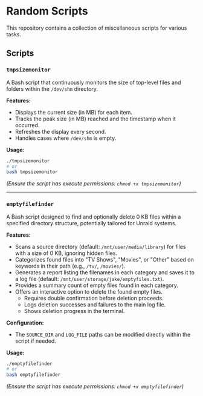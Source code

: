 # Random Scripts

This repository contains a collection of miscellaneous scripts for various tasks.

## Scripts

### `tmpsizemonitor`

A Bash script that continuously monitors the size of top-level files and folders within the `/dev/shm` directory.

**Features:**

*   Displays the current size (in MB) for each item.
*   Tracks the peak size (in MB) reached and the timestamp when it occurred.
*   Refreshes the display every second.
*   Handles cases where `/dev/shm` is empty.

**Usage:**

```bash
./tmpsizemonitor
# or
bash tmpsizemonitor
```
*(Ensure the script has execute permissions: `chmod +x tmpsizemonitor`)*

---

### `emptyfilefinder`

A Bash script designed to find and optionally delete 0 KB files within a specified directory structure, potentially tailored for Unraid systems.

**Features:**

*   Scans a source directory (default: `/mnt/user/media/library`) for files with a size of 0 KB, ignoring hidden files.
*   Categorizes found files into "TV Shows", "Movies", or "Other" based on keywords in their path (e.g., `/tv/`, `/movies/`).
*   Generates a report listing the filenames in each category and saves it to a log file (default: `/mnt/user/storage/jake/emptyfiles.txt`).
*   Provides a summary count of empty files found in each category.
*   Offers an interactive option to delete the found empty files.
    *   Requires double confirmation before deletion proceeds.
    *   Logs deletion successes and failures to the main log file.
    *   Shows deletion progress in the terminal.

**Configuration:**

*   The `SOURCE_DIR` and `LOG_FILE` paths can be modified directly within the script if needed.

**Usage:**

```bash
./emptyfilefinder
# or
bash emptyfilefinder
```
*(Ensure the script has execute permissions: `chmod +x emptyfilefinder`)*
